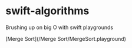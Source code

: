 # swift-algorithms
Brushing up on big O with swift playgrounds

[Merge Sort](/Merge Sort/MergeSort.playground)
